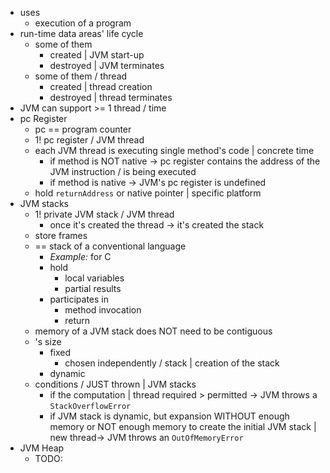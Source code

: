 * uses
  * execution of a program
* run-time data areas' life cycle
  * some of them
    * created | JVM start-up
    * destroyed | JVM terminates
  * some of them / thread
    * created | thread creation
    * destroyed | thread terminates
* JVM can support >= 1 thread / time
* pc Register
  * pc == program counter
  * 1! pc register / JVM thread
  * each JVM thread is executing single method's code | concrete time
    * if method is NOT native -> pc register contains the address of the JVM instruction / is being executed
    * if method is native -> JVM's pc register is undefined
  * hold `returnAddress` or native pointer | specific platform
* JVM stacks
  * 1! private JVM stack / JVM thread
    * once it's created the thread -> it's created the stack
  * store frames
  * == stack of a conventional language 
    * _Example:_ for C
    * hold
      * local variables
      * partial results
    * participates in 
      * method invocation
      * return
  * memory of a JVM stack does NOT need to be contiguous
  * 's size
    * fixed
      * chosen independently / stack | creation of the stack
    * dynamic
  * conditions / JUST thrown | JVM stacks
    * if the computation | thread required > permitted -> JVM throws a `StackOverflowError`
    * if JVM stack is dynamic, but expansion WITHOUT enough memory or NOT enough memory to create the initial JVM stack | new thread-> JVM throws an `OutOfMemoryError`
* JVM Heap
  * TODO: